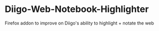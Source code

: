 Diigo-Web-Notebook-Highlighter
==============================

Firefox addon to improve on Diigo's ability to highlight + notate the web
